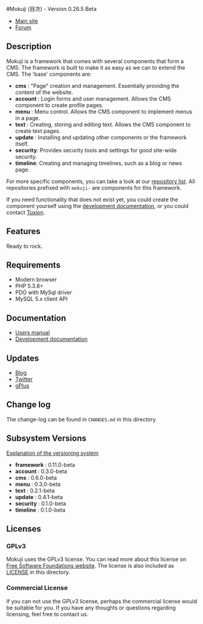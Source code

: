 #Mokuji (目次) - Version 0.26.5 Beta

* [Main site](http://mokuji.net/)
* [Forum](http://forum.mokuji.net/)


## Description

Mokuji is a framework that comes with several components that form a CMS. The framework is
built to make it as easy as we can to extend the CMS. The 'base' components are:

* __cms__     : "Page" creation and management. Essentially providing the content of the website.
* __account__ : Login forms and user management. Allows the CMS component to create profile pages.
* __menu__    : Menu control. Allows the CMS component to implement menus in a page.
* __text__    : Creating, storing and editing text. Allows the CMS component to create text pages.
* __update__  : Installing and updating other components or the framework itself.
* __security__: Provides security tools and settings for good site-wide security.
* __timeline__: Creating and managing timelines, such as a blog or news page.

For more specific components, you can take a look at our
[repository list](https://github.com/Tuxion). All repositories prefixed with `mokuji-` are
components for this framework.

If you need functionality that does not exist yet, you could create the component yourself
using the [development documentation](http://development.mokuji.org/), or you could contact
[Tuxion](http://web.tuxion.nl/).

## Features

Ready to rock.

## Requirements

* Modern browser
* PHP 5.3.8+
* PDO with MySql driver
* MySQL 5.x client API

## Documentation

* [Users manual](http://manual.mokuji.net/)
* [Development documentation](http://development.mokuji.net/)

## Updates

* [Blog](http://blog.mokuji.net/)
* [Twitter](http://twitter.com/mokujidev)
* [gPlus](https://plus.google.com/106280880423090880355/posts)


## Change log

The change-log can be found in `CHANGES.md` in this directory.

## Subsystem Versions

[Explanation of the versioning system](http://development.mokuji.org/40/versioning?menu=43)

* __framework__ : 0.11.0-beta
* __account__   : 0.3.0-beta
* __cms__       : 0.6.0-beta
* __menu__      : 0.3.0-beta
* __text__      : 0.2.1-beta
* __update__    : 0.4.1-beta
* __security__  : 0.1.0-beta
* __timeline__  : 0.1.0-beta

## Licenses

### GPLv3

Mokuji uses the GPLv3 license. You can read more about this license on [Free Software
Foundations website](http://www.gnu.org/licenses/gpl-3.0.html). The license is also
included as [LICENSE](https://raw.github.com/Tuxion/mokuji/master/LICENSE) in this
directory.

### Commercial License

If you can not use the GPLv3 license, perhaps the commercial license would be suitable for
you. If you have any thoughts or questions regarding licensing, feel free to contact us.

